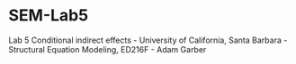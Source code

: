 # SEM-Lab5
Lab 5 Conditional indirect effects - University of California, Santa Barbara - Structural Equation Modeling, ED216F - Adam Garber
